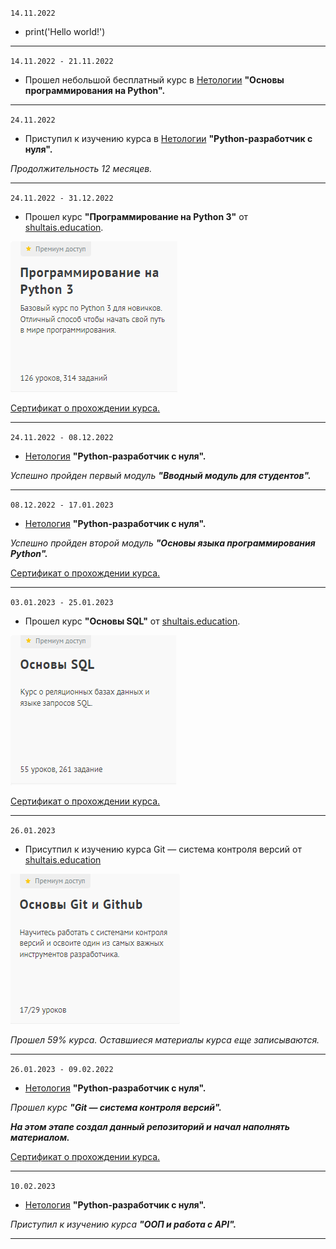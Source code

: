 `14.11.2022`
- print('Hello world!')
---
`14.11.2022 - 21.11.2022` 
- Прошел небольшой бесплатный курс в [Нетологии](https://netology.ru/) **"Основы программирования на Python".**
---
`24.11.2022`
- Приcтупил к изучению курса в [Нетологии](https://netology.ru/) **"Python-разработчик с нуля".**

_Продолжительность 12 месяцев._

---
`24.11.2022 - 31.12.2022` 
- Прошел курс **"Программирование на Python 3"** от [shultais.education](https://shultais.education/lms/courses/python-3).

![](/images/shultais_education/Программирование_на_Python_3.jpeg)

[Сертификат о прохождении курса.]()

---
`24.11.2022 - 08.12.2022`
- [Нетология](https://netology.ru/) **"Python-разработчик с нуля".**

_Успешно пройден первый модуль **"Вводный модуль для студентов".**_

---
`08.12.2022 - 17.01.2023`
- [Нетология](https://netology.ru/) **"Python-разработчик с нуля".**

_Успешно пройден второй модуль **"Основы языка программирования Python".**_

[Сертификат о прохождении курса.](/sertificates/img/Нетология_Основы_Python.pdf)

---
`03.01.2023 - 25.01.2023`

- Прошел курс **"Основы SQL"** от [shultais.education](https://shultais.education/lms/courses/sql-basics).

![](/images/shultais_education/Основы_SQL.jpeg)

[Сертификат о прохождении курса.](/sertificates/img/Сертификат_Курс_Основы_SQL_RU.jpg)

----
`26.01.2023`

- Присутпил к изучению курса Git — система контроля версий от [shultais.education](https://shultais.education/lms/courses/git)

![](/images/shultais_education/Git.jpeg)

_Прошел 59% курса. Оставшиеся материалы курса еще записываются._

---
`26.01.2023 - 09.02.2022`
- [Нетология](https://netology.ru/) **"Python-разработчик с нуля".**

_Прошел курс **"Git — система контроля версий".**_

_**На этом этапе создал данный репозиторий и начал наполнять материалом.**_

[Сертификат о прохождении курса.](/sertificates/img/Нетология_Git_система_контроля_версий.pdf)

---
`10.02.2023`
- [Нетология](https://netology.ru/) **"Python-разработчик с нуля".**

_Приступил к изучению курса **"ООП и работа с API".**_

---
